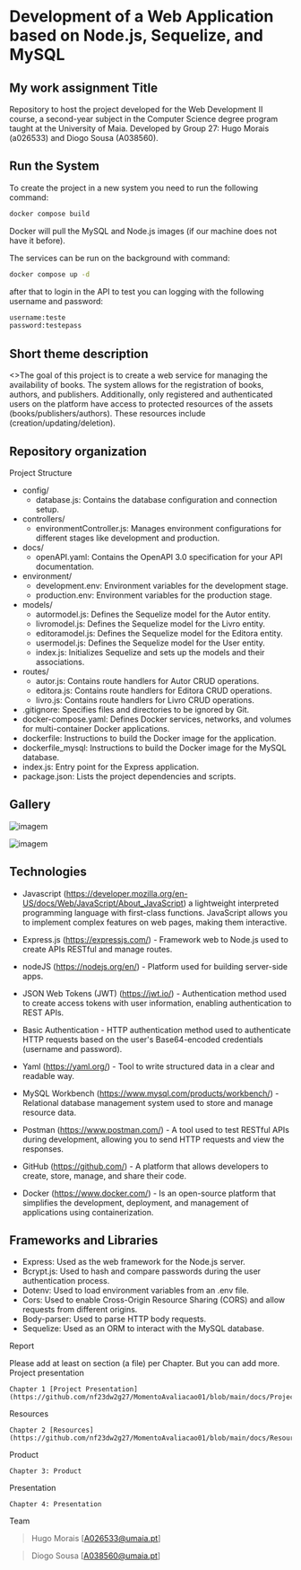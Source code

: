 # Development of a Web Application based on Node.js, Sequelize, and MySQL

## My work assignment Title

Repository to host the project developed for the Web Development II course, a second-year subject in the Computer Science degree program taught at the University of Maia. Developed by Group 27: Hugo Morais (a026533) and Diogo Sousa (A038560).

## Run the System
To create the project in a new system you need to run the following command:

```bash
docker compose build
```

Docker will pull the MySQL and Node.js images (if our machine does not have it before).

The services can be run on the background with command:
```bash
docker compose up -d
```
after that to login in the API to test you can logging with the following username and password:
```bash
username:teste
password:testepass
```



## Short theme description

<>The goal of this project is to create a web service for managing the availability of books. The system allows for the registration of books, authors, and publishers. 
Additionally, only registered and authenticated users on the platform have access to protected resources of the assets (books/publishers/authors). These resources include (creation/updating/deletion).

## Repository organization
Project Structure
* config/
  * database.js: Contains the database configuration and connection setup.
* controllers/
  * environmentController.js: Manages environment configurations for different stages like development and production.
* docs/
  * openAPI.yaml: Contains the OpenAPI 3.0 specification for your API documentation.
* environment/
  * development.env: Environment variables for the development stage.
  * production.env: Environment variables for the production stage.
* models/
  * autormodel.js: Defines the Sequelize model for the Autor entity.
  * livromodel.js: Defines the Sequelize model for the Livro entity.
  * editoramodel.js: Defines the Sequelize model for the Editora entity.
  * usermodel.js: Defines the Sequelize model for the User entity.
  * index.js: Initializes Sequelize and sets up the models and their associations.
* routes/
  * autor.js: Contains route handlers for Autor CRUD operations.
  * editora.js: Contains route handlers for Editora CRUD operations.
  * livro.js: Contains route handlers for Livro CRUD operations.
* .gitignore: Specifies files and directories to be ignored by Git.
* docker-compose.yaml: Defines Docker services, networks, and volumes for multi-container Docker applications.
* dockerfile: Instructions to build the Docker image for the application.
* dockerfile_mysql: Instructions to build the Docker image for the MySQL database.
* index.js: Entry point for the Express application.
* package.json: Lists the project dependencies and scripts.

## Gallery

![imagem](https://github.com/Hugomorais1990/MomentoAvaliacao01/assets/82054101/98bc474b-1e6f-42e4-a9c6-f366afbd7818)

![imagem](https://github.com/Hugomorais1990/MomentoAvaliacao01/assets/82054101/770cf10b-ec0b-4d1f-a198-eab187080022)

## Technologies

* Javascript (https://developer.mozilla.org/en-US/docs/Web/JavaScript/About_JavaScript) a lightweight interpreted programming language with first-class functions. JavaScript allows you to implement complex features on web pages, making them interactive.

* Express.js (https://expressjs.com/) - Framework web to Node.js used to create APIs RESTful and manage routes.

* nodeJS (https://nodejs.org/en/) - Platform used for building server-side apps.

* JSON Web Tokens (JWT) (https://jwt.io/) - Authentication method used to create access tokens with user information, enabling authentication to REST APIs.

* Basic Authentication - HTTP authentication method used to authenticate HTTP requests based on the user's Base64-encoded credentials (username and password).

* Yaml (https://yaml.org/) - Tool to write structured data in a clear and readable way.

* MySQL Workbench (https://www.mysql.com/products/workbench/) - Relational database management system used to store and manage resource data.

* Postman (https://www.postman.com/) - A tool used to test RESTful APIs during development, allowing you to send HTTP requests and view the responses.

* GitHub (https://github.com/) - A platform that allows developers to create, store, manage, and share their code.

* Docker (https://www.docker.com/) - Is an open-source platform that simplifies the development, deployment, and management of applications using containerization.


## Frameworks and Libraries
* Express: Used as the web framework for the Node.js server.
* Bcrypt.js: Used to hash and compare passwords during the user authentication process.
* Dotenv: Used to load environment variables from an .env file.
* Cors: Used to enable Cross-Origin Resource Sharing (CORS) and allow requests from different origins.
* Body-parser: Used to parse HTTP body requests.
* Sequelize: Used as an ORM to interact with the MySQL database.


Report

Please add at least on section (a file) per Chapter. But you can add more.
Project presentation

    Chapter 1 [Project Presentation](https://github.com/nf23dw2g27/MomentoAvaliacao01/blob/main/docs/ProjectPresentation.md).

Resources

    Chapter 2 [Resources](https://github.com/nf23dw2g27/MomentoAvaliacao01/blob/main/docs/Resources.md).

Product

    Chapter 3: Product

Presentation

    Chapter 4: Presentation

Team

> Hugo Morais [A026533@umaia.pt]

> Diogo Sousa [A038560@umaia.pt]